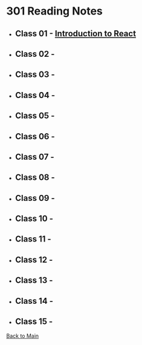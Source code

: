 # 301 Reading Notes

* ## Class 01 - [Introduction to React](Class-01.md)

* ## Class 02 - [](Class-02.md)

* ## Class 03 - [](Class-03.md)

* ## Class 04 - [](Class-04.md)

* ## Class 05 - [](Class-05.md)

* ## Class 06 - [](Class-06.md)

* ## Class 07 - [](Class-07.md)

* ## Class 08 - [](Class-08.md)

* ## Class 09 - [](Class-09.md)

* ## Class 10 - [](Class-10.md)

* ## Class 11 - [](Class-11.md)

* ## Class 12 - [](Class-12.md)

* ## Class 13 - [](Class-13.md)

* ## Class 14 - [](Class-14.md)

* ## Class 15 - [](Class-15.md)

[Back to Main](/reading-notes)
